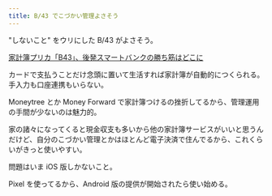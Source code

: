 ```yaml
---
title: B/43 でこづかい管理よさそう
---
```


"しないこと" をウリにした B/43 がよさそう。

[家計簿プリカ「B43」、後発スマートバンクの勝ち筋はどこに](https://thebridge.jp/2021/07/how-smartbank-overcome-the-challenger-bank-moat)

カードで支払うことだけ念頭に置いて生活すれば家計簿が自動的につくられる。手入力も口座連携もいらない。

Moneytree とか Money Forward で家計簿つけるの挫折してるから、管理運用の手間が少ないのは魅力的。

家の諸々になってくると現金収支も多いから他の家計簿サービスがいいと思うんだけど、自分のこづかい管理とかはほとんど電子決済で住んでるから、これくらいがきっと使いやすい。

問題はいま iOS 版しかないこと。

Pixel を使ってるから、Android 版の提供が開始されたら使い始める。
